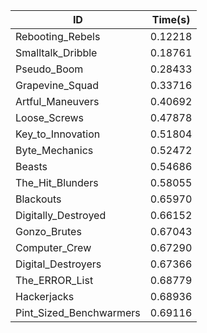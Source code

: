 |ID|Time(s)|
|-|-|
|Rebooting_Rebels|0.12218|
|Smalltalk_Dribble|0.18761|
|Pseudo_Boom|0.28433|
|Grapevine_Squad|0.33716|
|Artful_Maneuvers|0.40692|
|Loose_Screws|0.47878|
|Key_to_Innovation|0.51804|
|Byte_Mechanics|0.52472|
|Beasts|0.54686|
|The_Hit_Blunders|0.58055|
|Blackouts|0.65970|
|Digitally_Destroyed|0.66152|
|Gonzo_Brutes|0.67043|
|Computer_Crew|0.67290|
|Digital_Destroyers|0.67366|
|The_ERROR_List|0.68779|
|Hackerjacks|0.68936|
|Pint_Sized_Benchwarmers|0.69116|

